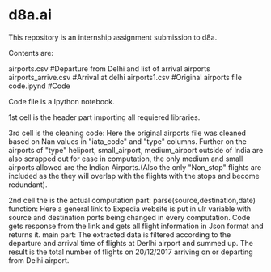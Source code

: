 # d8a.ai
This repository is an internship assignment submission to d8a.

Contents are:

  airports.csv #Departure from Delhi and list of arrival airports
  airports_arrive.csv #Arrival at delhi
  airports1.csv #Original airports file
  code.ipynd #Code

Code file is a Ipython notebook.

  1st cell is the header part importing all requiered libraries.
  
  3rd cell is the cleaning code:
     Here the original airports file was cleaned based on Nan values in "iata_code" and "type" columns. Further on the airports of  "type" heliport, small_airport, medium_airport outside of India are also scrapped out for ease in computation, the only medium and small airports allowed are the Indian Airports.(Also the only "Non_stop" flights are included as the they will overlap with the flights with the stops and become redundant).
  
  2nd cell the is the actual computation part:
    parse(source,destination,date) function:
      Here a general link to Expedia website is put in ulr variable with source and destination ports being changed in every computation. Code gets response from the link and gets all flight information in Json format and returns it.
    main part:
      The extracted data is filtered according to the departure and arrival time of flights at Derlhi airport and summed up.
    The result is the total number of flights on 20/12/2017 arriving on or departing from Delhi airport.
